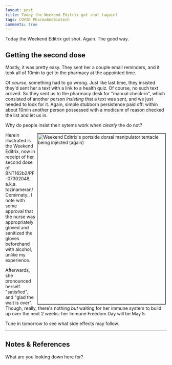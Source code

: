 ```yaml
---
layout: post
title: Today the Weekend Editrix got shot (again)
tags: COVID PharmaAndBiotech 
comments: true
---
```


Today the Weekend Editrix got shot.  Again.  The good way.  


## Getting the second dose  

Mostly, it was pretty easy.  They sent her a couple email reminders, and it took all of
10min to get to the pharmacy at the appointed time.  

Of _course_, something had to go wrong.  Just like last time, they insisted they'd sent
her a text with a link to a health quiz.  Of course, no such text arrived.  So they sent
us to the pharmacy desk for "manual check-in", which consisted of another person
_insisting_ that a text was sent, and we just needed to look for it.  Again, simple
stubborn persistence paid off: within about 10min another person possessed with a modicum
of reason checked the list and let us in.  

Why do people insist their sytems work when _clearly_ the do not?  

<img src="{{ site.baseurl }}/images/2021-04-21-weekend-editrix-got-shot-again-hypo.jpg"
width="400" height="533" alt="Weekend Editrix's portside dorsal manipulator tentacle being
injected (again)" title="Weekend Editrix's portside dorsal manipulator tentacle being
injected (again)" style="float: right; margin: 3px 3px 3px 3px; border: 1px solid
#000000;"/>
Herein illustrated is the Weekend Editrix, now in receipt of her second dose of
BNT162b2/PF-07302048, a.k.a. tozinameran/Comirnaty..  I note with some approval that the
nurse was appropriately gloved and sanitized the gloves beforehand with alcohol, unlike my
experience.  

Afterwards, she pronounced herself "satisfied", and "glad the wait is over".  Though,
really, there's nothing _but_ waiting for her immune system to build up over the next 2
weeks: her Immune Freedom Day will be May 5.  

Tune in tomorrow to see what side effects may follow.  

---

## Notes &amp; References  

<!--
<sup id="fn1a">[[1]](#fn1)</sup>
<a id="fn1">1</a>: [↩](#fn1a)  
-->

What are you looking down here for?  
